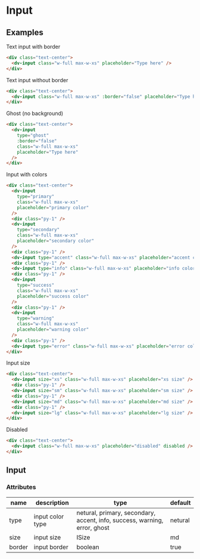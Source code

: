 # Input

## Examples

Text input with border

```html :::demo
<div class="text-center">
  <dv-input class="w-full max-w-xs" placeholder="Type here" />
</div>
```

Text input without border

```html :::demo
<div class="text-center">
  <dv-input class="w-full max-w-xs" :border="false" placeholder="Type here" />
</div>
```

Ghost (no background)

```html :::demo
<div class="text-center">
  <dv-input
    type="ghost"
    :border="false"
    class="w-full max-w-xs"
    placeholder="Type here"
  />
</div>
```

Input with colors

```html :::demo
<div class="text-center">
  <dv-input
    type="primary"
    class="w-full max-w-xs"
    placeholder="primary color"
  />
  <div class="py-1" />
  <dv-input
    type="secondary"
    class="w-full max-w-xs"
    placeholder="secondary color"
  />
  <div class="py-1" />
  <dv-input type="accent" class="w-full max-w-xs" placeholder="accent color" />
  <div class="py-1" />
  <dv-input type="info" class="w-full max-w-xs" placeholder="info color" />
  <div class="py-1" />
  <dv-input
    type="success"
    class="w-full max-w-xs"
    placeholder="success color"
  />
  <div class="py-1" />
  <dv-input
    type="warning"
    class="w-full max-w-xs"
    placeholder="warning color"
  />
  <div class="py-1" />
  <dv-input type="error" class="w-full max-w-xs" placeholder="error color" />
</div>
```

Input size

```html :::demo
<div class="text-center">
  <dv-input size="xs" class="w-full max-w-xs" placeholder="xs size" />
  <div class="py-1" />
  <dv-input size="sm" class="w-full max-w-xs" placeholder="sm size" />
  <div class="py-1" />
  <dv-input size="md" class="w-full max-w-xs" placeholder="md size" />
  <div class="py-1" />
  <dv-input size="lg" class="w-full max-w-xs" placeholder="lg size" />
</div>
```

Disabled

```html :::demo
<div class="text-center">
  <dv-input class="w-full max-w-xs" placeholder="disabled" disabled />
</div>
```

## Input

### Attributes

| name   | description      | type                                                                      | default |
| ------ | ---------------- | ------------------------------------------------------------------------- | ------- |
| type   | input color type | netural, primary, secondary, accent, info, success, warning, error, ghost | netural |
| size   | input size       | ISize                                                                     | md      |
| border | input border     | boolean                                                                   | true    |
